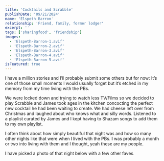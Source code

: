 ```yaml
---
title: 'Cocktails and Scrabble'
publishDate: '09/21/2024'
name: 'Elspeth Barron'
relationship: 'Friend, family, former lodger'
excerpt: ''
tags: ['sharingfood', 'friendship']
images: 
  - 'Elspeth-Barron-1.avif'
  - 'Elspeth-Barron-2.avif'
  - 'Elspeth-Barron-3.avif'
  - 'Elspeth-Barron-4.avif'
  - 'Elspeth-Barron-5.avif'
isFeatured: true
---
```


I have a million stories and I’ll probably submit some others but for now: It’s one of those small moments I would usually forget but it’s etched in my memory from my time living with the PBs.

We were locked down and trying to watch less TV/Films so we decided to play Scrabble and James took ages in the kitchen concocting the perfect new cocktail he had been waiting to create. We had cheese left over from Christmas and laughed about who knows what and silly words. Listened to a playlist curated by James and I kept having to Shazam songs to add them to my own playlist.

I often think about how simply beautiful that night was and how so many other nights like that were when I lived with the PBs. I was probably a month or two into living with them and I thought, yeah these are my people.

I have picked a photo of that night below with a few other faves.
